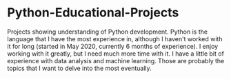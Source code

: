 # Python-Educational-Projects
Projects showing understanding of Python development.
Python is the language that I have the most experience in, although I haven't worked with it for long (started in May 2020, currently 6 months of experience).
I enjoy working with it greatly, but I need much more time with it.
I have a little bit of experience with data analysis and machine learning. Those are probably the topics that I want to delve into the most eventually.
